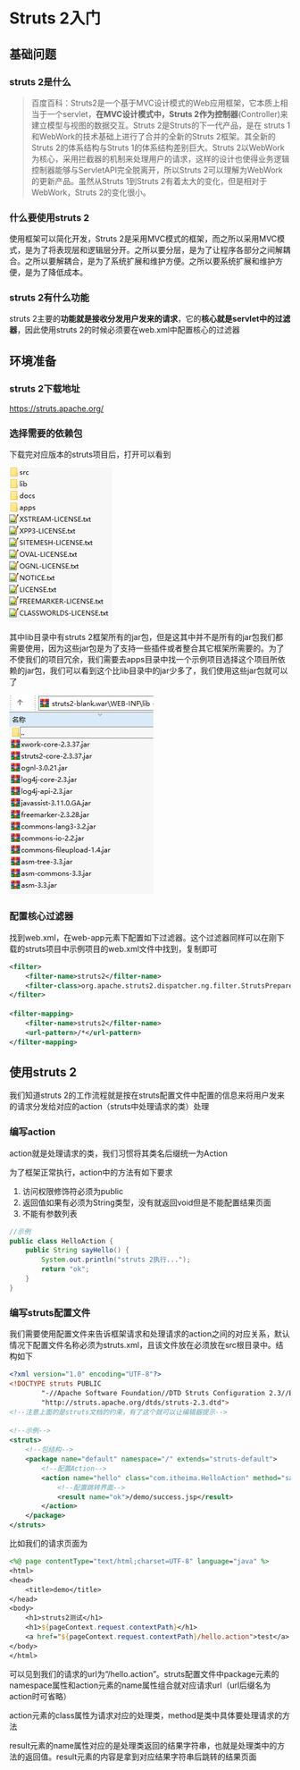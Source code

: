 # Struts 2入门

## 基础问题

### struts 2是什么

> 百度百科：Struts2是一个基于MVC设计模式的Web应用框架，它本质上相当于一个servlet，**在MVC设计模式中，Struts 2作为控制器**(Controller)来建立模型与视图的数据交互。Struts 2是Struts的下一代产品，是在 struts 1和WebWork的技术基础上进行了合并的全新的Struts 2框架。其全新的Struts 2的体系结构与Struts 1的体系结构差别巨大。Struts 2以WebWork为核心，采用拦截器的机制来处理用户的请求，这样的设计也使得业务逻辑控制器能够与ServletAPI完全脱离开，所以Struts 2可以理解为WebWork的更新产品。虽然从Struts 1到Struts 2有着太大的变化，但是相对于WebWork，Struts 2的变化很小。

### 什么要使用struts 2

使用框架可以简化开发，Struts 2是采用MVC模式的框架，而之所以采用MVC模式，是为了将表现层和逻辑层分开。之所以要分层，是为了让程序各部分之间解耦合。之所以要解耦合，是为了系统扩展和维护方便。之所以要系统扩展和维护方便，是为了降低成本。

### struts 2有什么功能

struts 2主要的**功能就是接收分发用户发来的请求**，它的**核心就是servlet中的过滤器**，因此使用struts 2的时候必须要在web.xml中配置核心的过滤器

## 环境准备

### struts 2下载地址

https://struts.apache.org/

### 选择需要的依赖包

下载完对应版本的struts项目后，打开可以看到

![image-20200610185758085](image/struts%202/image-20200610185758085.png)

其中lib目录中有struts 2框架所有的jar包，但是这其中并不是所有的jar包我们都需要使用，因为这些jar包是为了支持一些插件或者整合其它框架所需要的。为了不使我们的项目冗余，我们需要去apps目录中找一个示例项目选择这个项目所依赖的jar包，我们可以看到这个比lib目录中的jar少多了，我们使用这些jar包就可以了

![image-20200610191557986](image/struts%202/image-20200610191557986.png)

### 配置核心过滤器

找到web.xml，在web-app元素下配置如下过滤器。这个过滤器同样可以在刚下载的struts项目中示例项目的web.xml文件中找到，复制即可

```xml
<filter>
    <filter-name>struts2</filter-name>
    <filter-class>org.apache.struts2.dispatcher.ng.filter.StrutsPrepareAndExecuteFilter</filter-class>
</filter>

<filter-mapping>
    <filter-name>struts2</filter-name>
    <url-pattern>/*</url-pattern>
</filter-mapping>
```
## 使用struts 2

我们知道struts 2的工作流程就是按在struts配置文件中配置的信息来将用户发来的请求分发给对应的action（struts中处理请求的类）处理

### 编写action

action就是处理请求的类，我们习惯将其类名后缀统一为Action

为了框架正常执行，action中的方法有如下要求

1. 访问权限修饰符必须为public
2. 返回值如果有必须为String类型，没有就返回void但是不能配置结果页面
3. 不能有参数列表

```java
//示例
public class HelloAction {
    public String sayHello() {
        System.out.println("struts 2执行...");
        return "ok";
    }
}
```

### 编写struts配置文件

我们需要使用配置文件来告诉框架请求和处理请求的action之间的对应关系，默认情况下配置文件名称必须为struts.xml，且该文件放在必须放在src根目录中。结构如下

```xml
<?xml version="1.0" encoding="UTF-8"?>
<!DOCTYPE struts PUBLIC
        "-//Apache Software Foundation//DTD Struts Configuration 2.3//EN"
        "http://struts.apache.org/dtds/struts-2.3.dtd">
<!--注意上面的是struts文档的约束，有了这个就可以让编辑器提示-->

<!--示例-->
<struts>
    <!--包结构-->
    <package name="default" namespace="/" extends="struts-default">
        <!--配置Action-->
        <action name="hello" class="com.itheima.HelloAction" method="sayHello">
            <!--配置跳转界面-->
            <result name="ok">/demo/success.jsp</result>
        </action>
    </package>
</struts>
```

比如我们的请求页面为

```jsp
<%@ page contentType="text/html;charset=UTF-8" language="java" %>
<html>
<head>
    <title>demo</title>
</head>
<body>
    <h1>struts2测试</h1>
    <h1>${pageContext.request.contextPath}</h1>
    <a href="${pageContext.request.contextPath}/hello.action">test</a>
</body>
</html>
```

可以见到我们的请求的url为“/hello.action”。struts配置文件中package元素的namespace属性和action元素的name属性组合就对应请求url（url后缀名为action时可省略）

action元素的class属性为请求对应的处理类，method是类中具体要处理请求的方法

result元素的name属性对应的是处理类返回的结果字符串，也就是处理类中的方法的返回值。result元素的内容是拿到对应结果字符串后跳转的结果页面